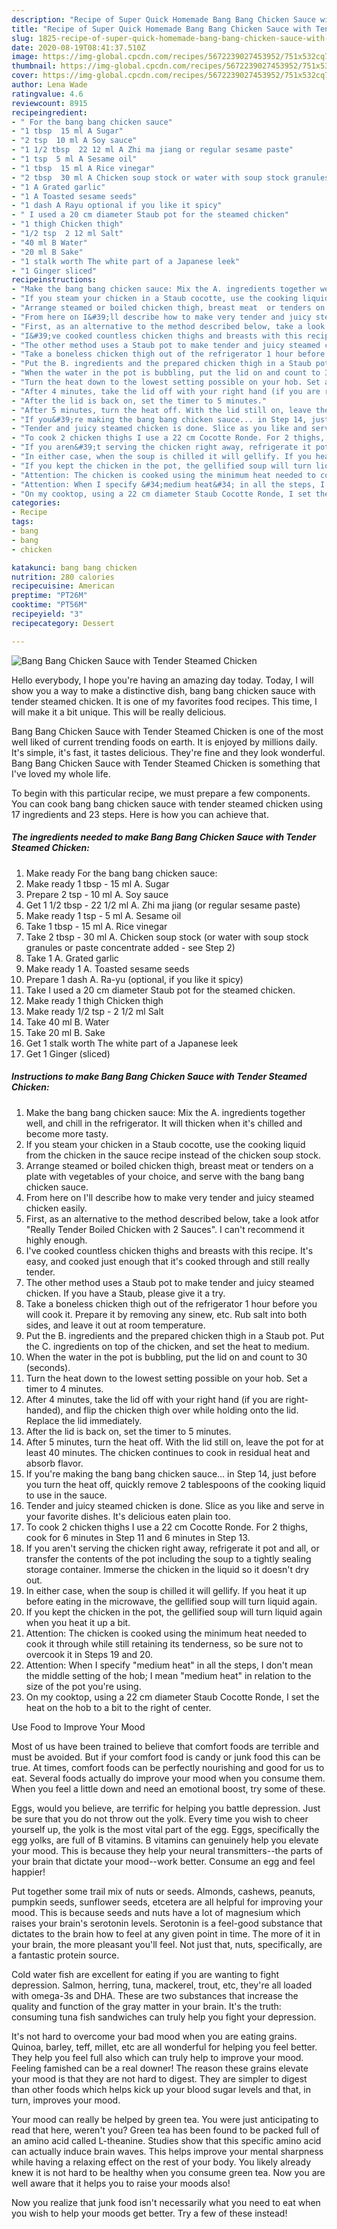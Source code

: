 ```yaml
---
description: "Recipe of Super Quick Homemade Bang Bang Chicken Sauce with Tender Steamed Chicken"
title: "Recipe of Super Quick Homemade Bang Bang Chicken Sauce with Tender Steamed Chicken"
slug: 1825-recipe-of-super-quick-homemade-bang-bang-chicken-sauce-with-tender-steamed-chicken
date: 2020-08-19T08:41:37.510Z
image: https://img-global.cpcdn.com/recipes/5672239027453952/751x532cq70/bang-bang-chicken-sauce-with-tender-steamed-chicken-recipe-main-photo.jpg
thumbnail: https://img-global.cpcdn.com/recipes/5672239027453952/751x532cq70/bang-bang-chicken-sauce-with-tender-steamed-chicken-recipe-main-photo.jpg
cover: https://img-global.cpcdn.com/recipes/5672239027453952/751x532cq70/bang-bang-chicken-sauce-with-tender-steamed-chicken-recipe-main-photo.jpg
author: Lena Wade
ratingvalue: 4.6
reviewcount: 8915
recipeingredient:
- " For the bang bang chicken sauce"
- "1 tbsp  15 ml A Sugar"
- "2 tsp  10 ml A Soy sauce"
- "1 1/2 tbsp  22 12 ml A Zhi ma jiang or regular sesame paste"
- "1 tsp  5 ml A Sesame oil"
- "1 tbsp  15 ml A Rice vinegar"
- "2 tbsp  30 ml A Chicken soup stock or water with soup stock granules or paste concentrate added  see Step 2"
- "1 A Grated garlic"
- "1 A Toasted sesame seeds"
- "1 dash A Rayu optional if you like it spicy"
- " I used a 20 cm diameter Staub pot for the steamed chicken"
- "1 thigh Chicken thigh"
- "1/2 tsp  2 12 ml Salt"
- "40 ml B Water"
- "20 ml B Sake"
- "1 stalk worth The white part of a Japanese leek"
- "1 Ginger sliced"
recipeinstructions:
- "Make the bang bang chicken sauce: Mix the A. ingredients together well, and chill in the refrigerator. It will thicken when it&#39;s chilled and become more tasty."
- "If you steam your chicken in a Staub cocotte, use the cooking liquid from the chicken in the sauce recipe instead of the chicken soup stock."
- "Arrange steamed or boiled chicken thigh, breast meat  or tenders on a plate with vegetables of your choice, and serve with the bang bang chicken sauce."
- "From here on I&#39;ll describe how to make very tender and juicy steamed chicken easily."
- "First, as an alternative to the method described below, take a look atfor &#34;Really Tender Boiled Chicken with 2 Sauces&#34;. I can&#39;t recommend it highly enough."
- "I&#39;ve cooked countless chicken thighs and breasts with this recipe. It&#39;s easy, and cooked just enough that it&#39;s cooked through and still really tender."
- "The other method uses a Staub pot to make tender and juicy steamed chicken. If you have a Staub, please give it a try."
- "Take a boneless chicken thigh out of the refrigerator 1 hour before you will cook it. Prepare it by removing any sinew, etc. Rub salt into both sides, and leave it out at room temperature."
- "Put the B. ingredients and the prepared chicken thigh in a Staub pot. Put the C. ingredients on top of the chicken, and set the heat to medium."
- "When the water in the pot is bubbling, put the lid on and count to 30 (seconds)."
- "Turn the heat down to the lowest setting possible on your hob. Set a timer to 4 minutes."
- "After 4 minutes, take the lid off with your right hand (if you are right-handed), and flip the chicken thigh over while holding onto the lid. Replace the lid immediately."
- "After the lid is back on, set the timer to 5 minutes."
- "After 5 minutes, turn the heat off. With the lid still on, leave the pot for at least 40 minutes. The chicken continues to cook in residual heat and absorb flavor."
- "If you&#39;re making the bang bang chicken sauce... in Step 14, just before you turn the heat off, quickly remove 2 tablespoons of the cooking liquid to use in the sauce."
- "Tender and juicy steamed chicken is done. Slice as you like and serve in your favorite dishes. It&#39;s delicious eaten plain too."
- "To cook 2 chicken thighs I use a 22 cm Cocotte Ronde. For 2 thighs, cook for 6 minutes in Step 11 and 6 minutes in Step 13."
- "If you aren&#39;t serving the chicken right away, refrigerate it pot and all, or transfer the contents of the pot including the soup to a tightly sealing storage container. Immerse the chicken in the liquid so it doesn&#39;t dry out."
- "In either case, when the soup is chilled it will gellify. If you heat it up before eating in the microwave, the gellified soup will turn liquid again."
- "If you kept the chicken in the pot, the gellified soup will turn liquid again when you heat it up a bit."
- "Attention: The chicken is cooked using the minimum heat needed to cook it through while still retaining its tenderness, so be sure not to overcook it in Steps 19 and 20."
- "Attention: When I specify &#34;medium heat&#34; in all the steps, I don&#39;t mean the middle setting of the hob; I mean &#34;medium heat&#34; in relation to the size of the pot you&#39;re using."
- "On my cooktop, using a 22 cm diameter Staub Cocotte Ronde, I set the heat on the hob to a bit to the right of center."
categories:
- Recipe
tags:
- bang
- bang
- chicken

katakunci: bang bang chicken 
nutrition: 280 calories
recipecuisine: American
preptime: "PT26M"
cooktime: "PT56M"
recipeyield: "3"
recipecategory: Dessert

---
```



![Bang Bang Chicken Sauce with Tender Steamed Chicken](https://img-global.cpcdn.com/recipes/5672239027453952/751x532cq70/bang-bang-chicken-sauce-with-tender-steamed-chicken-recipe-main-photo.jpg)

Hello everybody, I hope you're having an amazing day today. Today, I will show you a way to make a distinctive dish, bang bang chicken sauce with tender steamed chicken. It is one of my favorites food recipes. This time, I will make it a bit unique. This will be really delicious.



Bang Bang Chicken Sauce with Tender Steamed Chicken is one of the most well liked of current trending foods on earth. It is enjoyed by millions daily. It's simple, it's fast, it tastes delicious. They're fine and they look wonderful. Bang Bang Chicken Sauce with Tender Steamed Chicken is something that I've loved my whole life.


To begin with this particular recipe, we must prepare a few components. You can cook bang bang chicken sauce with tender steamed chicken using 17 ingredients and 23 steps. Here is how you can achieve that.

<!--inarticleads1-->

##### The ingredients needed to make Bang Bang Chicken Sauce with Tender Steamed Chicken:

1. Make ready  For the bang bang chicken sauce:
1. Make ready 1 tbsp - 15 ml A. Sugar
1. Prepare 2 tsp - 10 ml A. Soy sauce
1. Get 1 1/2 tbsp - 22 1/2 ml A. Zhi ma jiang (or regular sesame paste)
1. Make ready 1 tsp - 5 ml A. Sesame oil
1. Take 1 tbsp - 15 ml A. Rice vinegar
1. Take 2 tbsp - 30 ml A. Chicken soup stock (or water with soup stock granules or paste concentrate added - see Step 2)
1. Take 1 A. Grated garlic
1. Make ready 1 A. Toasted sesame seeds
1. Prepare 1 dash A. Ra-yu (optional, if you like it spicy)
1. Take  I used a 20 cm diameter Staub pot for the steamed chicken.
1. Make ready 1 thigh Chicken thigh
1. Make ready 1/2 tsp - 2 1/2 ml Salt
1. Take 40 ml B. Water
1. Take 20 ml B. Sake
1. Get 1 stalk worth The white part of a Japanese leek
1. Get 1 Ginger (sliced)




<!--inarticleads2-->

##### Instructions to make Bang Bang Chicken Sauce with Tender Steamed Chicken:

1. Make the bang bang chicken sauce: Mix the A. ingredients together well, and chill in the refrigerator. It will thicken when it&#39;s chilled and become more tasty.
1. If you steam your chicken in a Staub cocotte, use the cooking liquid from the chicken in the sauce recipe instead of the chicken soup stock.
1. Arrange steamed or boiled chicken thigh, breast meat  or tenders on a plate with vegetables of your choice, and serve with the bang bang chicken sauce.
1. From here on I&#39;ll describe how to make very tender and juicy steamed chicken easily.
1. First, as an alternative to the method described below, take a look atfor &#34;Really Tender Boiled Chicken with 2 Sauces&#34;. I can&#39;t recommend it highly enough.
1. I&#39;ve cooked countless chicken thighs and breasts with this recipe. It&#39;s easy, and cooked just enough that it&#39;s cooked through and still really tender.
1. The other method uses a Staub pot to make tender and juicy steamed chicken. If you have a Staub, please give it a try.
1. Take a boneless chicken thigh out of the refrigerator 1 hour before you will cook it. Prepare it by removing any sinew, etc. Rub salt into both sides, and leave it out at room temperature.
1. Put the B. ingredients and the prepared chicken thigh in a Staub pot. Put the C. ingredients on top of the chicken, and set the heat to medium.
1. When the water in the pot is bubbling, put the lid on and count to 30 (seconds).
1. Turn the heat down to the lowest setting possible on your hob. Set a timer to 4 minutes.
1. After 4 minutes, take the lid off with your right hand (if you are right-handed), and flip the chicken thigh over while holding onto the lid. Replace the lid immediately.
1. After the lid is back on, set the timer to 5 minutes.
1. After 5 minutes, turn the heat off. With the lid still on, leave the pot for at least 40 minutes. The chicken continues to cook in residual heat and absorb flavor.
1. If you&#39;re making the bang bang chicken sauce... in Step 14, just before you turn the heat off, quickly remove 2 tablespoons of the cooking liquid to use in the sauce.
1. Tender and juicy steamed chicken is done. Slice as you like and serve in your favorite dishes. It&#39;s delicious eaten plain too.
1. To cook 2 chicken thighs I use a 22 cm Cocotte Ronde. For 2 thighs, cook for 6 minutes in Step 11 and 6 minutes in Step 13.
1. If you aren&#39;t serving the chicken right away, refrigerate it pot and all, or transfer the contents of the pot including the soup to a tightly sealing storage container. Immerse the chicken in the liquid so it doesn&#39;t dry out.
1. In either case, when the soup is chilled it will gellify. If you heat it up before eating in the microwave, the gellified soup will turn liquid again.
1. If you kept the chicken in the pot, the gellified soup will turn liquid again when you heat it up a bit.
1. Attention: The chicken is cooked using the minimum heat needed to cook it through while still retaining its tenderness, so be sure not to overcook it in Steps 19 and 20.
1. Attention: When I specify &#34;medium heat&#34; in all the steps, I don&#39;t mean the middle setting of the hob; I mean &#34;medium heat&#34; in relation to the size of the pot you&#39;re using.
1. On my cooktop, using a 22 cm diameter Staub Cocotte Ronde, I set the heat on the hob to a bit to the right of center.




Use Food to Improve Your Mood


Most of us have been trained to believe that comfort foods are terrible and must be avoided. But if your comfort food is candy or junk food this can be true. At times, comfort foods can be perfectly nourishing and good for us to eat. Several foods actually do improve your mood when you consume them. When you feel a little down and need an emotional boost, try some of these.

Eggs, would you believe, are terrific for helping you battle depression. Just be sure that you do not throw out the yolk. Every time you wish to cheer yourself up, the yolk is the most vital part of the egg. Eggs, specifically the egg yolks, are full of B vitamins. B vitamins can genuinely help you elevate your mood. This is because they help your neural transmitters--the parts of your brain that dictate your mood--work better. Consume an egg and feel happier!

Put together some trail mix of nuts or seeds. Almonds, cashews, peanuts, pumpkin seeds, sunflower seeds, etcetera are all helpful for improving your mood. This is because seeds and nuts have a lot of magnesium which raises your brain's serotonin levels. Serotonin is a feel-good substance that dictates to the brain how to feel at any given point in time. The more of it in your brain, the more pleasant you'll feel. Not just that, nuts, specifically, are a fantastic protein source.

Cold water fish are excellent for eating if you are wanting to fight depression. Salmon, herring, tuna, mackerel, trout, etc, they're all loaded with omega-3s and DHA. These are two substances that increase the quality and function of the gray matter in your brain. It's the truth: consuming tuna fish sandwiches can truly help you fight your depression. 

It's not hard to overcome your bad mood when you are eating grains. Quinoa, barley, teff, millet, etc are all wonderful for helping you feel better. They help you feel full also which can truly help to improve your mood. Feeling famished can be a real downer! The reason these grains elevate your mood is that they are not hard to digest. They are simpler to digest than other foods which helps kick up your blood sugar levels and that, in turn, improves your mood.

Your mood can really be helped by green tea. You were just anticipating to read that here, weren't you? Green tea has been found to be packed full of an amino acid called L-theanine. Studies show that this specific amino acid can actually induce brain waves. This helps improve your mental sharpness while having a relaxing effect on the rest of your body. You likely already knew it is not hard to be healthy when you consume green tea. Now you are well aware that it helps you to raise your moods also!

Now you realize that junk food isn't necessarily what you need to eat when you wish to help your moods get better. Try a few of these instead!

